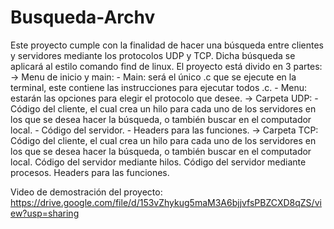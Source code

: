 # Busqueda-Archv

Este proyecto cumple con la finalidad de hacer una búsqueda entre clientes y servidores mediante los protocolos UDP y TCP. Dicha búsqueda se aplicará al estilo comando find de linux.
El proyecto está divido en 3 partes:
  -> Menu de inicio y main:
    - Main: será el único .c que se ejecute en la terminal, este contiene las instrucciones para ejecutar todos .c.
    - Menu: estarán las opciones para elegir el protocolo que desee.
  -> Carpeta UDP:
    - Código del cliente, el cual crea un hilo para cada uno de los servidores en los que se desea hacer la búsqueda, o también buscar en el computador local.
    - Código del servidor.
    - Headers para las funciones.
  -> Carpeta TCP:
    Código del cliente, el cual crea un hilo para cada uno de los servidores en los que se desea hacer la búsqueda, o también buscar en el computador local.
    Código del servidor mediante hilos.
    Código del servidor mediante procesos.
    Headers para las funciones.

Video de demostración del proyecto:
https://drive.google.com/file/d/153vZhykug5maM3A6bjjvfsPBZCXD8qZS/view?usp=sharing

